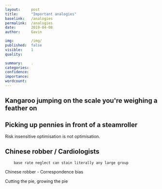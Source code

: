 ```yaml
---
layout:     post
title:      "Important analogies"
baselink:   /analogies
permalink:  /analogies
date:       2019-04-08
author:     Gavin

img:        /img/
published:  false
visible:    1
quality: 	

summary:    .
categories: 
confidence: 
importance: 
wordcount:      
---
```


##    Kangaroo jumping on the scale you're weighing a feather on

##    Picking up pennies in front of a steamroller

Risk insensitive optimisation is not optimisation.



##    Chinese robber / Cardiologists
        base rate neglect can stain literally any large group
Chinese robber - Correspondence bias 

Cutting the pie, growing the pie